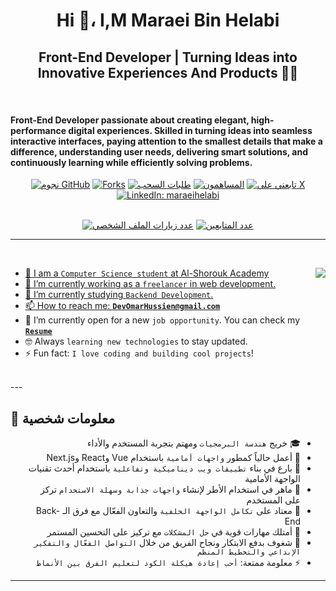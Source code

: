 <!--  -->
<!-- نبذه و الاسم -->
<h1 align="center">Hi 👋، I,M Maraei Bin Helabi</h1>
<h2 align="center">Front-End Developer | Turning Ideas into Innovative Experiences And Products 👨‍💻 </h2>
<br/>
<h4>
    Front-End Developer passionate about creating elegant, high-performance digital experiences. Skilled in turning ideas into seamless interactive interfaces, paying attention to the smallest details that make a difference, understanding user needs, delivering smart solutions, and continuously learning while efficiently solving problems.
</h4>
<!--  -->

<!--   احصائيات خفيفهه-->
<div align="center">
    <a href="https://github.com/Maraei-Helabi/Maraei-Helabi/stargazers">
        <img src="https://img.shields.io/github/stars/Maraei-Helabi/Maraei-Helabi" alt="نجوم GitHub"/></a>
    <a href="https://github.com/Maraei-Helabi/Maraei-Helabi/network/members">
        <img src="https://img.shields.io/github/forks/Maraei-Helabi/Maraei-Helabi" alt="Forks"/></a>
    <a href="https://github.com/Maraei-Helabi/Maraei-Helabi/pulls">
        <img src="https://img.shields.io/github/issues-pr/Maraei-Helabi/Maraei-Helabi?color=orange" alt="طلبات السحب"/></a>
    <a href="https://github.com/Maraei-Helabi/Maraei-Helabi/graphs/contributors">
        <img src="https://img.shields.io/github/contributors/Maraei-Helabi/Maraei-Helabi?color=2b9348" alt="المساهمون"/></a>
    <a href="https://x.com/MaraeiHelabi" target="_blank" rel="noopener noreferrer">
        <img src="https://img.shields.io/twitter/follow/MaraeiHelabi?style=social&background=000000" alt="تابعني على X"/></a>
    <a href="https://www.linkedin.com/in/maraeihelabi" target="_blank" rel="noopener noreferrer">
        <img src="https://img.shields.io/badge/-maraeihelabi-blue?style=flat-square&logo=Linkedin&logoColor=white" alt="LinkedIn: maraeihelabi"/></a>
</div>

<br>

<p align="center">
    <a target="_blank" rel="noopener noreferrer nofollow" 
        href="https://komarev.com/ghpvc/?username=Maraei-Helabi&label=عدد+الزيارات&color=0e75b6&style=flat">
        <img src="https://komarev.com/ghpvc/?username=Maraei-Helabi&label=عدد+الزيارات&color=0e75b6&style=flat" alt="عدد زيارات الملف الشخصي"/></a>
    <a target="_blank" rel="noopener noreferrer nofollow" 
        href="https://img.shields.io/github/followers/Maraei-Helabi?label=المتابعون">
        <img src="https://img.shields.io/github/followers/Maraei-Helabi?label=المتابعون" alt="عدد المتابعين"/></a>
</p>

---
<!--  -->
<!--الصوره و نقاط او ليست  -->
<br>

<p dir="auto"><animated-image data-catalyst="" style="float: right;"><a target="_blank" rel="noopener noreferrer nofollow" href="https://user-images.githubusercontent.com/63050133/156676671-d5b2e362-97d4-4404-9447-dd71ddfea82f.gif" data-target="animated-image.originalLink"><img align="right" src="https://user-images.githubusercontent.com/63050133/156676671-d5b2e362-97d4-4404-9447-dd71ddfea82f.gif" style="max-width: 100%; display: inline-block;" data-target="animated-image.originalImage"></a>
      <span class="AnimatedImagePlayer" data-target="animated-image.player" hidden="">
        <a data-target="animated-image.replacedLink" class="AnimatedImagePlayer-images" href="https://user-images.githubusercontent.com/63050133/156676671-d5b2e362-97d4-4404-9447-dd71ddfea82f.gif" target="_blank">
          
    
<ul dir="auto">
  <li>🏫 I am a <code>Computer Science student</code> at Al-Shorouk Academy</li>
  <li>🔭 I’m currently working as a <code>freelancer</code> in web development.</li>
  <li>🌱 I’m currently studying <code>Backend Development</code>.</li>
  <li>📫 How to reach me: <strong><a href="mailto:DevOmarHussien@gmail.com"><code>DevOmarHussien@gmail.com</code></a></strong></li>
  <li>🤔 I’m currently open for a new <code>job opportunity</code>. You can check my <a href="https://omarresume.netlify.app" target="_blank" rel="noopener noreferrer"><code><strong>Resume</strong></code></a></li>
  <li>🤓 Always <code>learning new technologies</code> to stay updated.</li>
  <li>⚡ Fun fact: <code>I love coding and building cool projects</code>!</li>
</ul>
<br>
---




## 👤 معلومات شخصية

<ul dir="auto">
  <li>🎓 خريج <code>هندسة البرمجيات</code> ومهتم بتجربة المستخدم والأداء</li>
  <li>🔭 أعمل حالياً كمطور <code>واجهات أمامية</code> باستخدام Vue وReact وNext.js</li>
  <li>🧩 بارع في بناء <code>تطبيقات ويب ديناميكية وتفاعلية</code> باستخدام أحدث تقنيات الواجهة الأمامية</li>
  <li>🎨 ماهر في استخدام الأطر لإنشاء <code>واجهات جذابة وسهلة الاستخدام</code> تركز على المستخدم</li>
  <li>🔗 معتاد على <code>تكامل الواجهة الخلفية</code> والتعاون الفعّال مع فرق الـ Back-End</li>
  <li>🧠 أمتلك مهارات قوية في <code>حل المشكلات</code> مع تركيز على التحسين المستمر</li>
  <li>🚀 شغوف بدفع الابتكار ونجاح الفريق من خلال <code>التواصل الفعّال والتفكير الإبداعي والتخطيط المنظم</code></li>
  <li>⚡ معلومة ممتعة: <code>أحب إعادة هيكلة الكود لتعليم الفرق بين الأنماط</code></li>
</ul>

---

